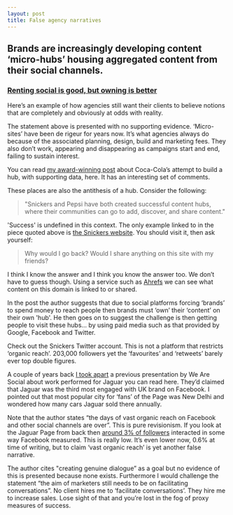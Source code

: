 ```yaml
---
layout: post
title: False agency narratives
---
```


## Brands are increasingly developing content ‘micro-hubs’ housing aggregated content from their social channels.

### <a href="http://wearesocial.net/blog/2015/08/renting-social-good-owning/" rel="nofollow">Renting social is good, but owning is better</a>

Here’s an example of how agencies still want their clients to believe notions that are completely and obviously at odds with reality.

The statement above is presented with no supporting evidence. ‘Micro-sites’ have been de rigeur for years now. It’s what agencies always do because of the associated planning, design, build and marketing fees. They also don’t work, appearing and disappearing as campaigns start and end, failing to sustain interest.

You can read [my award-winning post](http://sparksheet.com/should-coca-cola-quit-its-content-marketing-journey/) about Coca-Cola’s attempt to build a hub, with supporting data, here. It has an interesting set of comments.

These places are also the antithesis of a hub. Consider the following:

> "Snickers and Pepsi have both created successful content hubs, where their communities can go to add, discover, and share content."

'Success' is undefined in this context. The only example linked to in the piece quoted above is <a href="https://www.snickers.com/" rel="nofollow">the Snickers website</a>. You should visit it, then ask yourself:

> Why would I go back?
> Would I share anything on this site with my friends?

I think I know the answer and I think you know the answer too. We don’t have to guess though. Using a service such as [Ahrefs](https://ahrefs.com/site-explorer) we can see what content on this domain is linked to or shared.

In the post the author suggests that due to social platforms forcing ‘brands’ to spend money to reach people then brands must ‘own’ their ‘content’ on their own 'hub'. He then goes on to suggest the challenge is then getting people to visit these hubs… by using paid media such as that provided by Google, Facebook and Twitter.

Check out the Snickers Twitter account. This is not a platform that restricts ‘organic reach’. 203,000 followers yet the ‘favourites’ and ‘retweets’ barely ever top double figures.

A couple of years back <a href="http://markhigginson.co.uk/2013/08/21/how-many-cars-do-you-sell-in-new-delhi/">I took apart</a> a previous presentation by We Are Social about work performed for Jaguar you can read here. They’d claimed that Jaguar was the third most engaged with UK brand on Facebook. I pointed out that most popular city for ‘fans’ of the Page was New Delhi and wondered how many cars Jaguar sold there annually.

Note that the author states “the days of vast organic reach on Facebook and other social channels are over”. This is pure revisionism. If you look at the Jaguar Page from back then <a href="http://markhigginson.co.uk/2013/08/22/when-people-really-care/">around 3% of followers</a> interacted in some way Facebook measured. This is really low. It’s even lower now, 0.6% at time of writing, but to claim ‘vast organic reach’ is yet another false narrative.

The author cites "creating genuine dialogue” as a goal but no evidence of this is presented because none exists. Furthermore I would challenge the statement “the aim of marketers still needs to be on facilitating conversations”. No client hires me to ‘facilitate conversations’. They hire me to increase sales. Lose sight of that and you’re lost in the fog of proxy measures of success.